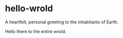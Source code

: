 # hello-wrold
A heartfelt, personal greeting to the inhabitants of Earth.

Hello there to the entire wrold. 
